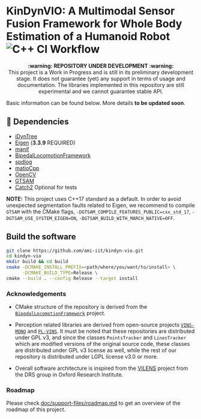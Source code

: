 # KinDynVIO: A Multimodal Sensor Fusion Framework for Whole Body Estimation of a Humanoid Robot ![C++ CI Workflow](https://github.com/ami-iit/kindyn-vio/actions/workflows/conda-ci.yml/badge.svg)


<p align="center">
  <b>:warning: REPOSITORY UNDER DEVELOPMENT :warning:</b>
  <br>This project is a Work in Progress and is still in its preliminary development stage. It does not guarantee (yet) any support in terms of usage and documentation.  The libraries implemented in this repository are still experimental and we cannot guarantee stable API.
</p>


 Basic information can be found below. More details **to be updated soon**.



##  :hammer: Dependencies

- [iDynTree](https://github.com/robotology/idyntree)
- [Eigen](https://eigen.tuxfamily.org/index.php?title=Main_Page) (**3.3.9** REQUIRED)
- [manif](https://github.com/artivis/manif)
- [BipedalLocomotionFramework](https://github.com/ami-iit/bipedal-locomotion-framework)
- [spdlog](https://github.com/gabime/spdlog)
- [matioCpp](https://github.com/ami-iit/matio-cpp)
- [OpenCV](https://github.com/opencv/opencv)
- [GTSAM](https://github.com/borglab/gtsam)
- [Catch2](https://github.com/catchorg/Catch2) Optional for tests

**NOTE:** This project uses C++17 standard as a default.  In order to avoid unexpected segmentation faults related to Eigen, we recommend to compile `GTSAM` with the CMake flags, `-DGTSAM_COMPILE_FEATURES_PUBLIC=cxx_std_17`, `-DGTSAM_USE_SYSTEM_EIGEN=ON`,  `-DGTSAM_BUILD_WITH_MARCH_NATIVE=OFF`.



## Build the software

```sh
git clone https://github.com/ami-iit/kindyn-vio.git
cd kindyn-vio
mkdir build && cd build
cmake -DCMAKE_INSTALL_PREFIX=<path/where/you/want/to/install> \
      -DCMAKE_BUILD_TYPE=Release \
cmake --build . --config Release --target install
```


### Acknowledgements

- CMake structure of the repository is derived from the [`BipedalLocomotionFramework`](https://github.com/ami-iit/bipedal-locomotion-framework) project.

- Perception related libraries are derived from open-source projects [`VINS-MONO`](https://github.com/HKUST-Aerial-Robotics/VINS-Mono) and [`PL-VINS`](https://github.com/cnqiangfu/PL-VINS). It must be noted that these repositories are distributed under GPL v3, and since the classes `PointsTracker` and `LinesTracker` which are modified versions of the original source code, these classes are distributed under GPL v3 license as well, while the rest of our repository is distributed under LGPL license v3.0 or more.

- Overall software architecture is inspired from the [VILENS](https://ori.ox.ac.uk/labs/drs/vilens-tightly-fused-multi-sensor-odometry/) project from the DRS group in Oxford Research Institute.



### Roadmap

Please check  [doc/support-files/roadmap.md](./doc/support-files/roadmap.md) to get an overview of the roadmap of this project.

